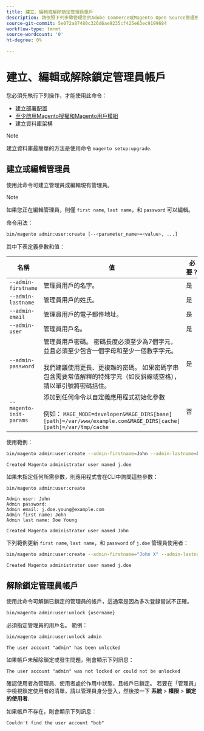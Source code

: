 ```yaml
---
title: 建立、編輯或解除鎖定管理員帳戶
description: 請依照下列步驟管理您的Adobe Commerce或Magento Open Source管理應用程式的管理員帳戶。
source-git-commit: 5e072a87480c326d6ae9235cf425e63ec9199684
workflow-type: tm+mt
source-wordcount: '0'
ht-degree: 0%

---
```



# 建立、編輯或解除鎖定管理員帳戶

您必須先執行下列操作，才能使用此命令：

- [建立部署配置](deployment.md)
- [至少啟用Magento授權和Magento用戶模組](manage-modules.md)
- 建立資料庫架構

>[!NOTE]
>
>建立資料庫最簡單的方法是使用命令 `magento setup:upgrade`.

## 建立或編輯管理員

使用此命令可建立管理員或編輯現有管理員。

>[!NOTE]
>
>如果您正在編輯管理員，則僅 `first name`, `last name`，和 `password` 可以編輯。

命令用法：

```bash
bin/magento admin:user:create [--<parameter_name>=<value>, ...]
```

其中下表定義參數和值：

| 名稱 | 值 | 必要？ |
|--- |--- |--- |
| `--admin-firstname` | 管理員用戶的名字。 | 是 |
| `--admin-lastname` | 管理員用戶的姓氏。 | 是 |
| `--admin-email` | 管理員用戶的電子郵件地址。 | 是 |
| `--admin-user` | 管理員用戶名。 | 是 |
| `--admin-password` | 管理員用戶密碼。 密碼長度必須至少為7個字元，並且必須至少包含一個字母和至少一個數字字元。 <br><br>我們建議使用更長、更複雜的密碼。 如果密碼字串包含需要常值解釋的特殊字元（如反斜線或空格），請以單引號將密碼括住。 | 是 |
| `--magento-init-params` | 添加到任何命令以自定義應用程式初始化參數<br/><br/>例如： `MAGE_MODE=developer&MAGE_DIRS[base][path]=/var/www/example.com&MAGE_DIRS[cache][path]=/var/tmp/cache` | 否 |

使用範例：

```bash
bin/magento admin:user:create --admin-firstname=John --admin-lastname=Doe --admin-email=j.doe@example.com --admin-user=j.doe --admin-password=A0b9%t3g
```

```terminal
Created Magento administrator user named j.doe
```

如果未指定任何所需參數，則應用程式會在CLI中詢問這些參數：

```bash
bin/magento admin:user:create
```

```terminal
Admin user: John
Admin password:
Admin email: j.doe.young@example.com
Admin first name: John
Admin last name: Doe Young
```

```terminal
Created Magento administrator user named John
```

下列範例更新 `first name`, `last name`，和 `password` of `j.doe` 管理員使用者：

```bash
bin/magento admin:user:create --admin-firstname="John X" --admin-lastname="Doe X" --admin-email=j.doe@example.com --admin-user=j.doe --admin-password=A1234567
```

```terminal
Created Magento administrator user named j.doe
```

## 解除鎖定管理員帳戶

使用此命令可解鎖已鎖定的管理員的帳戶，這通常是因為多次登錄嘗試不正確。

```bash
bin/magento admin:user:unlock {username}
```

必須指定管理員的用戶名。 範例：

```bash
bin/magento admin:user:unlock admin
```

```terminal
The user account "admin" has been unlocked
```

如果帳戶未解除鎖定或發生問題，則會顯示下列訊息：

```terminal
The user account "admin" was not locked or could not be unlocked
```

確認使用者為管理員、使用者處於作用中狀態，且帳戶已鎖定。 若要在「管理員」中檢視鎖定使用者的清單，請以管理員身分登入，然後按一下 **系統** > **權限** > **鎖定的使用者**.

如果帳戶不存在，則會顯示下列訊息：

```terminal
Couldn't find the user account "bob"
```
